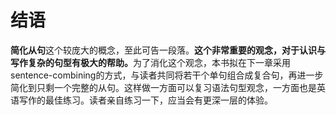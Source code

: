 # 结语

**简化从句**这个较庞大的概念，至此可告一段落。<b>这个非常重要的观念，对于认识与写作复杂的句型有极大的帮助。</b>为了消化这个观念，本书拟在下一章采用sentence-combining的方式，与读者共同将若干个单句组合成复合句，再进一步简化到只剩一个完整的从句。这样做一方面可以复习语法句型观念，一方面也是英语写作的最佳练习。读者亲自练习一下，应当会有更深一层的体验。